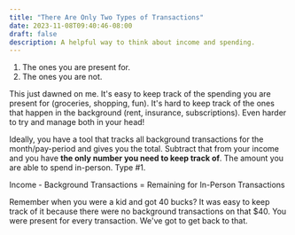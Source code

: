 ```yaml
---
title: "There Are Only Two Types of Transactions"
date: 2023-11-08T09:40:46-08:00
draft: false
description: A helpful way to think about income and spending.
---
```


1. The ones you are present for.
2. The ones you are not.

This just dawned on me. It's easy to keep track of the spending you are present for (groceries, shopping, fun). It's hard to keep track of the ones that happen in the background (rent, insurance, subscriptions). Even harder to try and manage both in your head!

Ideally, you have a tool that tracks all background transactions for the month/pay-period and gives you the total. Subtract that from your income and you have **the only number you need to keep track of**. The amount you are able to spend in-person. Type #1.

Income - Background Transactions = Remaining for In-Person Transactions

Remember when you were a kid and got 40 bucks? It was easy to keep track of it because there were no background transactions on that $40. You were present for every transaction. We've got to get back to that.